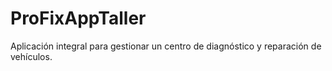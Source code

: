 # ProFixAppTaller
Aplicación integral para gestionar un centro de diagnóstico y reparación de vehículos.
